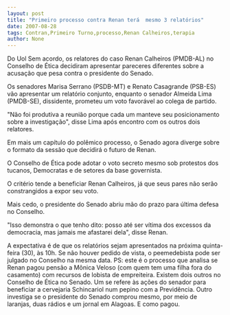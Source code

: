 ```yaml
---
layout: post
title: "Primeiro processo contra Renan terá  mesmo 3 relatórios"
date: 2007-08-28
tags: Contran,Primeiro Turno,processo,Renan Calheiros,terapia
author: None
---
```

Do Uol
Sem acordo, os relatores do caso Renan Calheiros (PMDB-AL) no Conselho de &Eacute;tica decidiram apresentar pareceres diferentes sobre a acusa&ccedil;&atilde;o que pesa contra o presidente do Senado. 

Os senadores Marisa Serrano (PSDB-MT) e Renato Casagrande (PSB-ES) v&atilde;o apresentar um relat&oacute;rio conjunto, enquanto o senador Almeida Lima (PMDB-SE), dissidente, prometeu um voto favor&aacute;vel ao colega de partido. 

&quot;N&atilde;o foi produtiva a reuni&atilde;o porque cada um manteve seu posicionamento sobre a investiga&ccedil;&atilde;o&quot;, disse Lima ap&oacute;s encontro com os outros dois relatores. 

Em mais um cap&iacute;tulo do pol&ecirc;mico processo, o Senado agora diverge sobre o formato da sess&atilde;o que decidir&aacute; o futuro de Renan. 

O Conselho de &Eacute;tica pode adotar o voto secreto mesmo sob protestos dos tucanos, Democratas e de setores da base governista. 

O crit&eacute;rio tende a beneficiar Renan Calheiros, j&aacute; que seus pares n&atilde;o ser&atilde;o constrangidos a expor seu voto. 

Mais cedo, o presidente do Senado abriu m&atilde;o do prazo para &uacute;ltima defesa no Conselho. 

&quot;Isso demonstra o que tenho dito: posso at&eacute; ser v&iacute;tima dos excessos da democracia, mas jamais me afastarei dela&quot;, disse Renan. 

A expectativa &eacute; de que os relat&oacute;rios sejam apresentados na pr&oacute;xima quinta-feira (30), &agrave;s 10h. Se n&atilde;o houver pedido de vista, o peemedebista pode ser julgado no Conselho na mesma data. 
PS: este &eacute; o processo que analisa se Renan pagou pens&atilde;o a M&ocirc;nica Veloso (com quem tem uma filha fora do casamento) com recursos de lobista de empreiteira. Existem dois outros no Conselho de &Eacute;tica no Senado. Um se refere &agrave;s a&ccedil;&otilde;es do senador para beneficiar a cervejaria Schincariol num pepino com a Previd&ecirc;ncia. Outro investiga se o presidente do Senado comprou mesmo, por meio de laranjas,&nbsp;duas r&aacute;dios e um jornal em Alagoas. E como pagou. 
